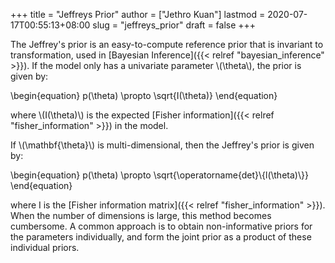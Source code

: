 +++
title = "Jeffreys Prior"
author = ["Jethro Kuan"]
lastmod = 2020-07-17T00:55:13+08:00
slug = "jeffreys_prior"
draft = false
+++

The Jeffrey's prior is an easy-to-compute reference prior that is
invariant to transformation, used in [Bayesian Inference]({{< relref "bayesian_inference" >}}). If the model
only has a univariate parameter \\(\theta\\), the prior is given by:

\begin{equation}
p(\theta) \propto \sqrt{I(\theta)}
\end{equation}

where \\(I(\theta)\\) is the expected [Fisher information]({{< relref "fisher_information" >}}) in the model.

If \\(\mathbf{\theta}\\) is multi-dimensional, then the Jeffrey's prior is
given by:

\begin{equation}
p(\theta) \propto \sqrt{\operatorname{det}\\{l(\theta)\\}}
\end{equation}

where I is the [Fisher information matrix]({{< relref "fisher_information" >}}). When the number of
dimensions is large, this method becomes cumbersome. A common approach
is to obtain non-informative priors for the parameters individually,
and form the joint prior as a product of these individual priors.
